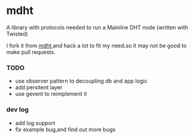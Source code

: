 mdht
====

A library with protocols needed to run a Mainline DHT node (written with Twisted)

I fork it from [mdht][1],and hack a lot to fit my need.so it may not be good to make pull requests.

### TODO
* use observer pattern to decoupling db and app logic
* add  persitent layer
* use gevent to reimplement it

### dev log
* add log support
* fix example bug,and find out more bugs

[1]: https://github.com/gsko/mdht

